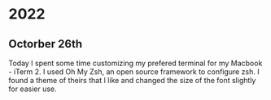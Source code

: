 # 2022

## Octorber 26th

Today I spent some time customizing my prefered terminal for my Macbook - iTerm 2. I used Oh My Zsh, an open source framework to configure zsh. I found a theme of theirs that I like and changed the size of the font slightly for easier use.
